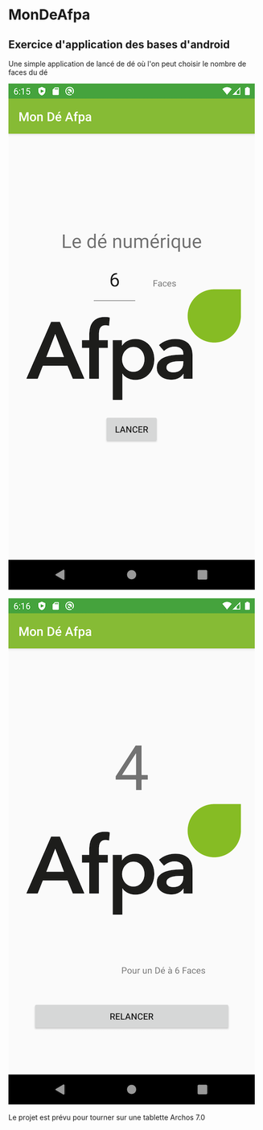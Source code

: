 # MonDeAfpa

## Exercice d'application des bases d'android

Une simple application de lancé de dé où l'on peut choisir le nombre de faces du dé

![start](resultat.png)

![resultat](start.png)

Le projet est prévu pour tourner sur une tablette Archos 7.0